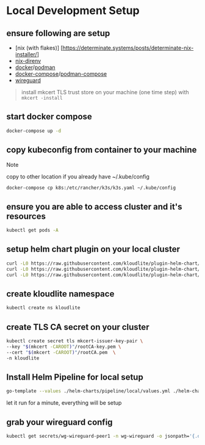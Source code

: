 # Local Development Setup

## ensure following are setup
- [nix (with flakes)] [https://determinate.systems/posts/determinate-nix-installer/]
- [nix-direnv](https://github.com/nix-community/nix-direnv)
- [docker](https://docs.docker.com/get-started/get-docker/)/[podman](https://podman.io/docs/installation)
- [docker-compose](https://docs.docker.com/compose/)/[podman-compose](https://github.com/containers/podman-compose)
- [wireguard](https://www.wireguard.com/install/)

> install mkcert TLS trust store on your machine (one time step)
> with `mkcert -install`

## start docker compose

```bash
docker-compose up -d
```

## copy kubeconfig from container to your machine

>[!NOTE]
> copy to other location if you already have ~/.kube/config

```bash
docker-compose cp k8s:/etc/rancher/k3s/k3s.yaml ~/.kube/config
```

## ensure you are able to access cluster and it's resources

```bash
kubectl get pods -A
```

## setup helm chart plugin on your local cluster

```bash
curl -L0 https://raw.githubusercontent.com/kloudlite/plugin-helm-chart/refs/heads/master/config/crd/bases/plugin-helm-chart.kloudlite.github.com_helmcharts.yaml | kubectl apply -f -
curl -L0 https://raw.githubusercontent.com/kloudlite/plugin-helm-chart/refs/heads/master/config/crd/bases/plugin-helm-chart.kloudlite.github.com_helmpipelines.yaml | kubectl apply -f -
curl -L0 https://raw.githubusercontent.com/kloudlite/plugin-helm-chart/refs/heads/master/INSTALL/k8s/setup.yaml | kubectl apply -f -

```

## create kloudlite namespace

```bash
kubectl create ns kloudlite
```

## create TLS CA secret on your cluster

```bash
kubectl create secret tls mkcert-issuer-key-pair \
--key "$(mkcert -CAROOT)"/rootCA-key.pem \
--cert "$(mkcert -CAROOT)"/rootCA.pem  \
-n kloudlite
```

## Install Helm Pipeline for local setup

```bash
go-template --values ./helm-charts/pipeline/local/values.yml ./helm-charts/pipeline/local/pipeline.yml | kubectl apply -f -
```

let it run for a minute, everything will be setup 

## grab your wireguard config

```bash
kubectl get secrets/wg-wireguard-peer1 -n wg-wireguard -o jsonpath='{.data.wg\.conf}' | base64 -d
```
